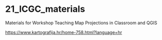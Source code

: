 # 21_ICGC_materials
Materials for Workshop Teaching Map Projections in Classroom and QGIS

https://www.kartografija.hr/home-758.html?language=hr
